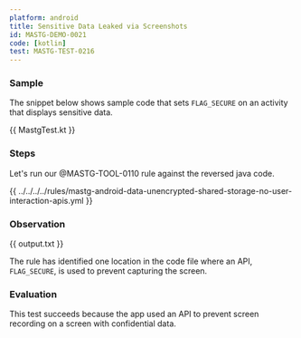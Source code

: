 ```yaml
---
platform: android
title: Sensitive Data Leaked via Screenshots
id: MASTG-DEMO-0021
code: [kotlin]
test: MASTG-TEST-0216
---
```


### Sample

The snippet below shows sample code that sets `FLAG_SECURE` on an activity that displays sensitive data.

{{ MastgTest.kt }}

### Steps

Let's run our @MASTG-TOOL-0110 rule against the reversed java code.

{{ ../../../../rules/mastg-android-data-unencrypted-shared-storage-no-user-interaction-apis.yml }}

### Observation

{{ output.txt }}

The rule has identified one location in the code file where an API, `FLAG_SECURE`, is used to prevent capturing the screen.

### Evaluation

This test succeeds because the app used an API to prevent screen recording on a screen with confidential data.
